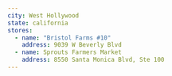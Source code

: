 ```yaml
---
city: West Hollywood
state: california
stores:
  - name: "Bristol Farms #10"
    address: 9039 W Beverly Blvd
  - name: Sprouts Farmers Market
    address: 8550 Santa Monica Blvd, Ste 100
---
```

